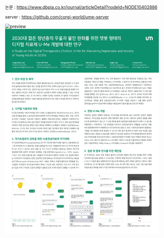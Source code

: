 
논문 : https://www.dbpia.co.kr/journal/articleDetail?nodeId=NODE10402886
<br/>

server : https://github.com/corgi-world/ume-server

![preview](./ume-preview.gif)
![poster](./ume-poster.png)
